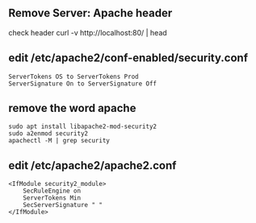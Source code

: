 ## Remove Server: Apache header
check header curl -v http://localhost:80/ | head

## edit /etc/apache2/conf-enabled/security.conf
```
ServerTokens OS to ServerTokens Prod
ServerSignature On to ServerSignature Off
```

## remove the word apache
```
sudo apt install libapache2-mod-security2
sudo a2enmod security2
apachectl -M | grep security
```

## edit /etc/apache2/apache2.conf
```
<IfModule security2_module>
    SecRuleEngine on
    ServerTokens Min
    SecServerSignature " "
</IfModule>
```
